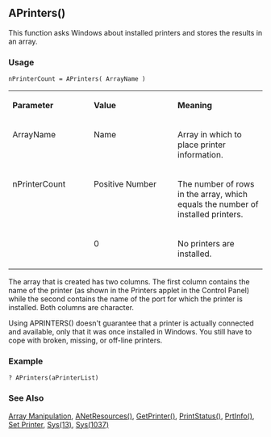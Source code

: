 ## APrinters()

This function asks Windows about installed printers and stores the results in an array.

### Usage

```foxpro
nPrinterCount = APrinters( ArrayName )
```
<table>
<tr>
  <td width="32%" valign="top">
  <p><b>Parameter</b></p>
  </td>
  <td width=23% valign=top>
  <p><b>Value</b></p>
  </td>
  <td width=45% valign=top>
  <p><b>Meaning</b></p>
  </td>
 </tr>
<tr>
  <td width="32%" valign="top">
  <p>ArrayName</p>
  </td>
  <td width=23% valign=top>
  <p>Name</p>
  </td>
  <td width=45% valign=top>
  <p>Array in which to place printer information.</p>
  </td>
 </tr>
<tr>
  <td width=32% rowspan=2 valign=top>
  <p>nPrinterCount</p>
  </td>
  <td width=23% valign=top>
  <p>Positive Number</p>
  </td>
  <td width=45% valign=top>
  <p>The number of rows in the array, which equals the number of installed printers.</p>
  </td>
 </tr>
<tr>
  <td width=33% valign=top>
  <p>0</p>
  </td>
  <td width=67% valign=top>
  <p>No printers are installed.</p>
  </td>
 </tr>
</table>

The array that is created has two columns. The first column contains the name of the printer (as shown in the Printers applet in the Control Panel) while the second contains the name of the port for which the printer is installed. Both columns are character. 

Using APRINTERS() doesn't guarantee that a printer is actually connected and available, only that it was once installed in Windows. You still have to cope with broken, missing, or off-line printers.

### Example

```foxpro
? APrinters(aPrinterList)
```
### See Also

[Array Manipulation](s4g282.md), [ANetResources()](s4g811.md), [GetPrinter()](s4g404.md), [PrintStatus()](s4g046.md), [PrtInfo()](s4g404.md), [Set Printer](s4g146.md), [Sys(13)](s4g046.md), [Sys(1037)](s4g404.md)